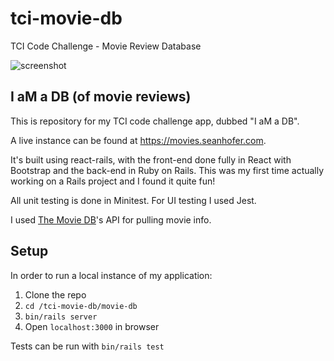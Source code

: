 # tci-movie-db
TCI Code Challenge - Movie Review Database

![screenshot](https://i.imgur.com/GdUVf4I.png)

## I aM a DB (of movie reviews)
This is repository for my TCI code challenge app, dubbed "I aM a DB". 

A live instance can be found at https://movies.seanhofer.com.

It's built using react-rails, with the front-end done fully in React with Bootstrap and the back-end in Ruby on Rails. This was my first time actually working on a Rails project and I found it quite fun!

All unit testing is done in Minitest. For UI testing I used Jest.

I used [The Movie DB](https://www.themoviedb.org/documentation/api?language=en)'s API for pulling movie info.

## Setup
In order to run a local instance of my application:

1. Clone the repo
2. `cd /tci-movie-db/movie-db`
3. `bin/rails server`
4. Open `localhost:3000` in browser

Tests can be run with `bin/rails test`
